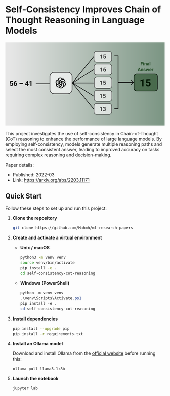# Self-Consistency Improves Chain of Thought Reasoning in Language Models
<img src="./thumbnail.png" alt="Self-Consistency Diagram">

This project investigates the use of self-consistency in Chain-of-Thought (CoT) reasoning to enhance the performance of large language models. By employing self-consistency, models generate multiple reasoning paths and select the most consistent answer, leading to improved accuracy on tasks requiring complex reasoning and decision-making.

Paper details:
- Published: 2022-03
- Link: https://arxiv.org/abs/2203.11171

## Quick Start
Follow these steps to set up and run this project:

1. **Clone the repository**

    ```bash
    git clone https://github.com/Mahmh/ml-research-papers
    ```

2. **Create and activate a virtual environment**

    - **Unix / macOS**  
      ```bash
      python3 -m venv venv
      source venv/bin/activate
      pip install -e .
      cd self-consistency-cot-reasoning
      ```
    - **Windows (PowerShell)**  
      ```powershell
      python -m venv venv
      .\venv\Scripts\Activate.ps1
      pip install -e .
      cd self-consistency-cot-reasoning
      ```

3. **Install dependencies**
    ```bash
    pip install --upgrade pip
    pip install -r requirements.txt
    ```

4. **Install an Ollama model**
    
    Download and install Ollama from the [official website](https://ollama.com/) before running this:
    ```bash
    ollama pull llama3.1:8b
    ```

5. **Launch the notebook**
    ```bash
    jupyter lab
    ```